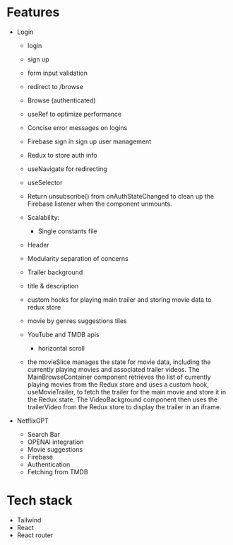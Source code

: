 # Features

-   Login

    -   login
    -   sign up
    -   form input validation
    -   redirect to /browse
    -   Browse (authenticated)
    -   useRef to optimize performance
    -   Concise error messages on logins
    -   Firebase sign in sign up user management
    -   Redux to store auth info
    -   useNavigate for redirecting
    -   useSelector
    -   Return unsubscribe() from onAuthStateChanged to clean up the Firebase listener when the component unmounts.
    -   Scalability:

        -   Single constants file

    -   Header
    -   Modularity separation of concerns
    -   Trailer background
    -   title & description
    -   custom hooks for playing main trailer and storing movie data to redux store
    -   movie by genres suggestions tiles
    -   YouTube and TMDB apis

        -   horizontal scroll

    -   the movieSlice manages the state for movie data, including the currently playing movies and associated trailer videos. The MainBrowseContainer component retrieves the list of currently playing movies from the Redux store and uses a custom hook, useMovieTrailer, to fetch the trailer for the main movie and store it in the Redux state. The VideoBackground component then uses the trailerVideo from the Redux store to display the trailer in an iframe.

-   NetflixGPT
    -   Search Bar
    -   OPENAI integration
    -   Movie suggestions
    -   Firebase
    -   Authentication
    -   Fetching from TMDB

# Tech stack

-   Tailwind
-   React
-   React router

